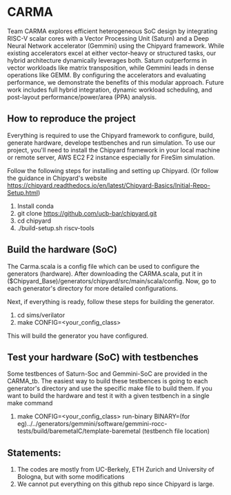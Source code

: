 # CARMA

Team CARMA explores efficient heterogeneous SoC design by integrating RISC-V scalar cores with a Vector Processing Unit (Saturn) and a Deep Neural Network accelerator (Gemmini) using the Chipyard framework. While existing accelerators excel at either vector-heavy or structured tasks, our hybrid architecture dynamically leverages both. Saturn outperforms in vector workloads like matrix transposition, while Gemmini leads in dense operations like GEMM. By configuring the accelerators and evaluating performance, we demonstrate the benefits of this modular approach. Future work includes full hybrid integration, dynamic workload scheduling, and post-layout performance/power/area (PPA) analysis.


## How to reproduce the project

Everything is required to use the Chipyard framework to configure, build, generate hardware, develope testbenches and run simulation.
To use our project, you'll need to install the Chipyard framework in your local machine or remote server, AWS EC2 F2 instance especially for FireSim simulation. 


Follow the following steps for installing and setting up Chipyard. (Or follow the guidance in Chipyard's website https://chipyard.readthedocs.io/en/latest/Chipyard-Basics/Initial-Repo-Setup.html)

1. Install conda
2. git clone https://github.com/ucb-bar/chipyard.git
3. cd chipyard
4. ./build-setup.sh riscv-tools


## Build the hardware (SoC)

The Carma.scala is a config file which can be used to configure the generators (hardware).
After downloading the CARMA.scala, put it in ($Chipyard_Base)/generators/chipyard/src/main/scala/config. Now, go to each generator's directory for more detailed configurations.

Next, if everything is ready, follow these steps for building the generator.

1. cd sims/verilator
2. make CONFIG=<your_config_class>

This will build the generator you have configured. 


## Test your hardware (SoC) with testbenches

Some testbences of Saturn-Soc and Gemmini-SoC are provided in the CARMA_tb. The easiest way to build these testbences is going to each generator's directory and use the specific make file to build them.
If you want to build the hardware and test it with a given testbench in a single make command

1. make CONFIG=<your_config_class> run-binary BINARY=(for eg)../../generators/gemmini/software/gemmini-rocc-tests/build/baremetalC/template-baremetal (testbench file location)




## Statements:

1. The codes are mostly from UC-Berkely, ETH Zurich and University of Bologna, but with some modifications
2. We cannot put everything on this github repo since Chipyard is large.

